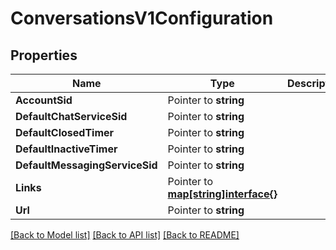 # ConversationsV1Configuration

## Properties

Name | Type | Description | Notes
------------ | ------------- | ------------- | -------------
**AccountSid** | Pointer to **string** |  | [optional] 
**DefaultChatServiceSid** | Pointer to **string** |  | [optional] 
**DefaultClosedTimer** | Pointer to **string** |  | [optional] 
**DefaultInactiveTimer** | Pointer to **string** |  | [optional] 
**DefaultMessagingServiceSid** | Pointer to **string** |  | [optional] 
**Links** | Pointer to [**map[string]interface{}**](.md) |  | [optional] 
**Url** | Pointer to **string** |  | [optional] 

[[Back to Model list]](../README.md#documentation-for-models) [[Back to API list]](../README.md#documentation-for-api-endpoints) [[Back to README]](../README.md)


